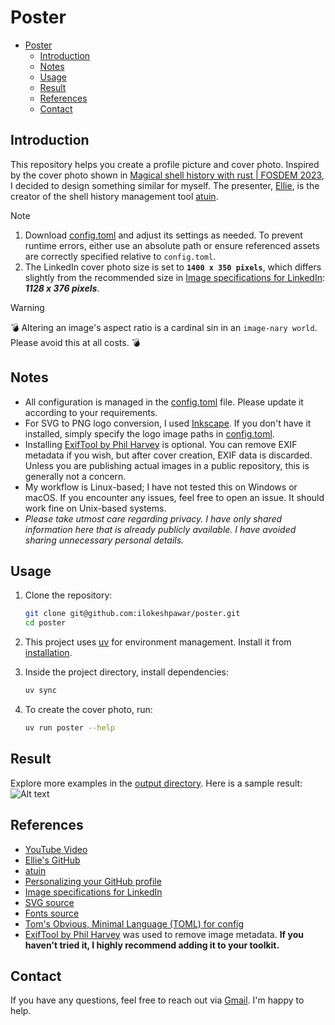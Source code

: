 
# Poster

- [Poster](#poster)
  - [Introduction](#introduction)
  - [Notes](#notes)
  - [Usage](#usage)
  - [Result](#result)
  - [References](#references)
  - [Contact](#contact)

## Introduction

This repository helps you create a profile picture and cover photo. Inspired by the cover photo shown in [Magical shell history with rust | FOSDEM 2023](https://www.youtube.com/watch?v=uyRmV19qJ2o), I decided to design something similar for myself. The presenter, [Ellie](https://github.com/ellie), is the creator of the shell history management tool [atuin](https://atuin.sh/).

>[!NOTE]
>
> 1. Download [config.toml](./config.toml) and adjust its settings as needed. To prevent runtime errors, either use an absolute path or ensure referenced assets are correctly specified relative to `config.toml`.
> 2. The LinkedIn cover photo size is set to **`1400 x 350 pixels`**, which differs slightly from the recommended size in [Image specifications for LinkedIn](https://www.linkedin.com/help/linkedin/answer/a563309/image-specifications-for-your-linkedin-pages-and-career-pages?lang=en): ***1128 x 376 pixels***.
>

>[!WARNING]
>:bomb: Altering an image's aspect ratio is a cardinal sin in an `image-nary world`. Please avoid this at all costs. :bomb:

## Notes

- All configuration is managed in the [config.toml](./config.toml) file. Please update it according to your requirements.
- For SVG to PNG logo conversion, I used [Inkscape](https://inkscape.org/). If you don't have it installed, simply specify the logo image paths in [config.toml](./config.toml).
- Installing [ExifTool by Phil Harvey](https://exiftool.org/) is optional. You can remove EXIF metadata if you wish, but after cover creation, EXIF data is discarded. Unless you are publishing actual images in a public repository, this is generally not a concern.
- My workflow is Linux-based; I have not tested this on Windows or macOS. If you encounter any issues, feel free to open an issue. It should work fine on Unix-based systems.
- *Please take utmost care regarding privacy. I have only shared information here that is already publicly available. I have avoided sharing unnecessary personal details.*

## Usage

1. Clone the repository:

   ```bash
   git clone git@github.com:ilokeshpawar/poster.git
   cd poster
   ```

2. This project uses [uv](https://docs.astral.sh/uv/) for environment management. Install it from [installation](https://docs.astral.sh/uv/getting-started/installation/).
3. Inside the project directory, install dependencies:

   ```bash
   uv sync
   ```

4. To create the cover photo, run:

   ```bash
   uv run poster --help
   ```

## Result

Explore more examples in the [output directory](./assets/output/). Here is a sample result:
![Alt text](./assets/output/white_bg_greyscale_example.png)

## References

- [YouTube Video](https://www.youtube.com/watch?v=uyRmV19qJ2o)
- [Ellie's GitHub](https://github.com/ellie)
- [atuin](https://atuin.sh/)
- [Personalizing your GitHub profile](https://docs.github.com/en/account-and-profile/get-started/personalizing-your-profile)
- [Image specifications for LinkedIn](https://www.linkedin.com/help/linkedin/answer/a563309/image-specifications-for-your-linkedin-pages-and-career-pages?lang=en)
- [SVG source](https://www.svgrepo.com/)
- [Fonts source](https://fonts.google.com/noto/specimen/Noto+Sans+Mono)
- [Tom's Obvious, Minimal Language (TOML) for config](https://toml.io/en/)
- [ExifTool by Phil Harvey](https://exiftool.org/) was used to remove image metadata. **If you haven't tried it, I highly recommend adding it to your toolkit.**

## Contact

If you have any questions, feel free to reach out via [Gmail](mailto:ilokeshpawar@gmail.com). I'm happy to help.
